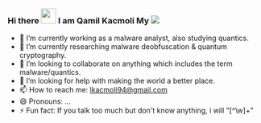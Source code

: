 ### Hi there <img src="https://raw.githubusercontent.com/MartinHeinz/MartinHeinz/master/wave.gif" width="30px"> I am Qamil Kacmoli My <img src="https://img.shields.io/badge/Moto%20is-Symbiosis%20by%20Mutualism%20-yellowgreen"> 



- 🔭 I’m currently working as a malware analyst, also studying quantics.
- 🌱 I’m currently researching malware deobfuscation & quantum cryptography.
- 👯 I’m looking to collaborate on anything which includes the term malware/quantics. 
- 🤔 I’m looking for help with making the world a better place.
- 📫 How to reach me: lkacmoli94@gmail.com
- 😄 Pronouns: ...
- ⚡ Fun fact: If you talk too much but don't know anything, i will "[^\w]+" 

